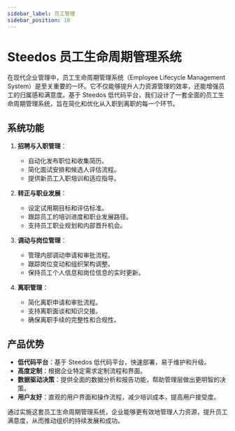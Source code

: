 ```yaml
---
sidebar_label: 员工管理
sidebar_position: 10
---
```


# Steedos 员工生命周期管理系统

在现代企业管理中，员工生命周期管理系统（Employee Lifecycle Management System）是至关重要的一环。它不仅能够提升人力资源管理的效率，还能增强员工的归属感和满意度。基于 Steedos 低代码平台，我们设计了一套全面的员工生命周期管理系统，旨在简化和优化从入职到离职的每一个环节。

## 系统功能

1. **招聘与入职管理**：
   - 自动化发布职位和收集简历。
   - 简化面试安排和候选人评估流程。
   - 提供新员工入职培训和适应指导。

2. **转正与职业发展**：
   - 设定试用期目标和评估标准。
   - 跟踪员工的培训进度和职业发展路径。
   - 支持员工职业规划和内部晋升机会。

3. **调动与岗位管理**：
   - 管理内部调动申请和审批流程。
   - 跟踪岗位变动和组织架构调整。
   - 保持员工个人信息和岗位信息的实时更新。

4. **离职管理**：
   - 简化离职申请和审批流程。
   - 支持离职面谈和知识交接。
   - 确保离职手续的完整性和合规性。

## 产品优势

- **低代码平台**：基于 Steedos 低代码平台，快速部署，易于维护和升级。
- **高度定制**：根据企业特定需求定制流程和界面。
- **数据驱动决策**：提供全面的数据分析和报告功能，帮助管理层做出更明智的决策。
- **用户友好**：直观的用户界面和操作流程，减少培训成本，提高用户接受度。

通过实施这套员工生命周期管理系统，企业能够更有效地管理人力资源，提升员工满意度，从而推动组织的持续发展和成功。
